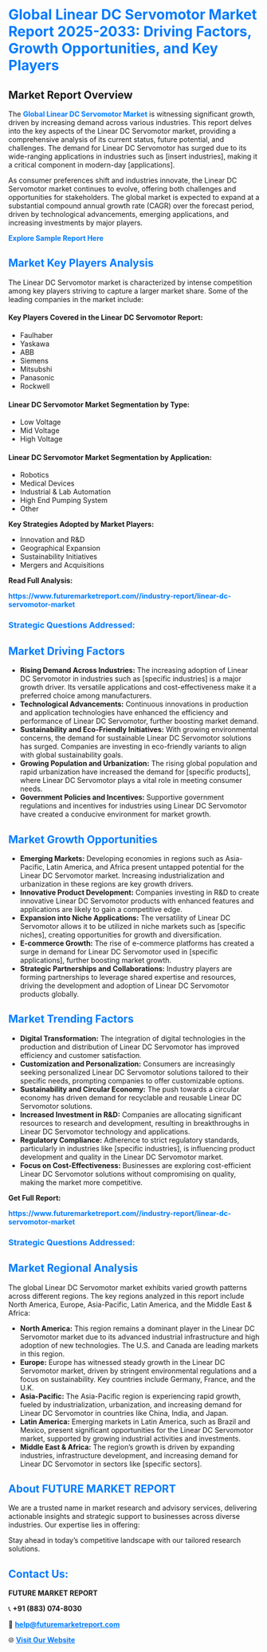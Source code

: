 <h1 style="color: #007BFF;">Global Linear DC Servomotor Market Report 2025-2033: Driving Factors, Growth Opportunities, and Key Players</h1>

<section id="overview">
<h2>Market Report Overview</h2>
<p>The <a href="https://www.futuremarketreport.com//industry-report/linear-dc-servomotor-market" style="color: #007BFF; text-decoration: none;"><strong>Global Linear DC Servomotor Market</strong></a> is witnessing significant growth, driven by increasing demand across various industries. This report delves into the key aspects of the Linear DC Servomotor market, providing a comprehensive analysis of its current status, future potential, and challenges. The demand for Linear DC Servomotor has surged due to its wide-ranging applications in industries such as [insert industries], making it a critical component in modern-day [applications].</p>
<p>As consumer preferences shift and industries innovate, the Linear DC Servomotor market continues to evolve, offering both challenges and opportunities for stakeholders. The global market is expected to expand at a substantial compound annual growth rate (CAGR) over the forecast period, driven by technological advancements, emerging applications, and increasing investments by major players.</p>
</section>

<section id="overview">
<p><a href="https://www.futuremarketreport.com//request-sample/reportId=87568" style="color: #007BFF; text-decoration: none;"><strong>Explore Sample Report Here</strong></a></p>
</section>

<section id="key-players">
<h2 style="color: #007BFF;">Market Key Players Analysis</h2>
<p>The Linear DC Servomotor market is characterized by intense competition among key players striving to capture a larger market share. Some of the leading companies in the market include:</p>
<h4>Key Players Covered in the Linear DC Servomotor Report:</h4>
<ul><li>Faulhaber</li><li>Yaskawa</li><li>ABB</li><li>Siemens</li><li>Mitsubshi</li><li>Panasonic</li><li>Rockwell</li></ul>
<h4>Linear DC Servomotor Market Segmentation by Type:</h4>
<ul><li>Low Voltage</li><li>Mid Voltage</li><li>High Voltage</li></ul>

<h4>Linear DC Servomotor Market Segmentation by Application:</h4>
<ul><li>Robotics</li><li>Medical Devices</li><li>Industrial &amp; Lab Automation</li><li>High End Pumping System</li><li>Other</li></ul>
<p><strong>Key Strategies Adopted by Market Players:</strong></p>
<ul>
<li>Innovation and R&D</li>
<li>Geographical Expansion</li>
<li>Sustainability Initiatives</li>
<li>Mergers and Acquisitions</li>
</ul>
</section>

<section>
<p><strong>Read Full Analysis: </strong></p><a href="https://www.futuremarketreport.com//industry-report/linear-dc-servomotor-market" style="color: #007BFF; text-decoration: none;"><strong>https://www.futuremarketreport.com//industry-report/linear-dc-servomotor-market</strong></a>
<h3 style="color: #007BFF;">Strategic Questions Addressed:</h3>
</section>

<section id="driving-factors">
<h2 style="color: #007BFF;">Market Driving Factors</h2>
<ul>
<li><strong>Rising Demand Across Industries:</strong> The increasing adoption of Linear DC Servomotor in industries such as [specific industries] is a major growth driver. Its versatile applications and cost-effectiveness make it a preferred choice among manufacturers.</li>
<li><strong>Technological Advancements:</strong> Continuous innovations in production and application technologies have enhanced the efficiency and performance of Linear DC Servomotor, further boosting market demand.</li>
<li><strong>Sustainability and Eco-Friendly Initiatives:</strong> With growing environmental concerns, the demand for sustainable Linear DC Servomotor solutions has surged. Companies are investing in eco-friendly variants to align with global sustainability goals.</li>
<li><strong>Growing Population and Urbanization:</strong> The rising global population and rapid urbanization have increased the demand for [specific products], where Linear DC Servomotor plays a vital role in meeting consumer needs.</li>
<li><strong>Government Policies and Incentives:</strong> Supportive government regulations and incentives for industries using Linear DC Servomotor have created a conducive environment for market growth.</li>
</ul>
</section>

<section id="growth-opportunities">
<h2 style="color: #007BFF;">Market Growth Opportunities</h2>
<ul>
<li><strong>Emerging Markets:</strong> Developing economies in regions such as Asia-Pacific, Latin America, and Africa present untapped potential for the Linear DC Servomotor market. Increasing industrialization and urbanization in these regions are key growth drivers.</li>
<li><strong>Innovative Product Development:</strong> Companies investing in R&D to create innovative Linear DC Servomotor products with enhanced features and applications are likely to gain a competitive edge.</li>
<li><strong>Expansion into Niche Applications:</strong> The versatility of Linear DC Servomotor allows it to be utilized in niche markets such as [specific niches], creating opportunities for growth and diversification.</li>
<li><strong>E-commerce Growth:</strong> The rise of e-commerce platforms has created a surge in demand for Linear DC Servomotor used in [specific applications], further boosting market growth.</li>
<li><strong>Strategic Partnerships and Collaborations:</strong> Industry players are forming partnerships to leverage shared expertise and resources, driving the development and adoption of Linear DC Servomotor products globally.</li>
</ul>
</section>

<section id="trending-factors">
<h2 style="color: #007BFF;">Market Trending Factors</h2>
<ul>
<li><strong>Digital Transformation:</strong> The integration of digital technologies in the production and distribution of Linear DC Servomotor has improved efficiency and customer satisfaction.</li>
<li><strong>Customization and Personalization:</strong> Consumers are increasingly seeking personalized Linear DC Servomotor solutions tailored to their specific needs, prompting companies to offer customizable options.</li>
<li><strong>Sustainability and Circular Economy:</strong> The push towards a circular economy has driven demand for recyclable and reusable Linear DC Servomotor solutions.</li>
<li><strong>Increased Investment in R&D:</strong> Companies are allocating significant resources to research and development, resulting in breakthroughs in Linear DC Servomotor technology and applications.</li>
<li><strong>Regulatory Compliance:</strong> Adherence to strict regulatory standards, particularly in industries like [specific industries], is influencing product development and quality in the Linear DC Servomotor market.</li>
<li><strong>Focus on Cost-Effectiveness:</strong> Businesses are exploring cost-efficient Linear DC Servomotor solutions without compromising on quality, making the market more competitive.</li>
</ul>
</section>

<section>
<p><strong>Get Full Report: </strong></p><a href="https://www.futuremarketreport.com//industry-report/linear-dc-servomotor-market" style="color: #007BFF; text-decoration: none;"><strong>https://www.futuremarketreport.com//industry-report/linear-dc-servomotor-market</strong></a>
<h3 style="color: #007BFF;">Strategic Questions Addressed:</h3>
</section>


<section id="regional-analysis">
<h2 style="color: #007BFF;">Market Regional Analysis</h2>
<p>The global Linear DC Servomotor market exhibits varied growth patterns across different regions. The key regions analyzed in this report include North America, Europe, Asia-Pacific, Latin America, and the Middle East & Africa:</p>
<ul>
<li><strong>North America:</strong> This region remains a dominant player in the Linear DC Servomotor market due to its advanced industrial infrastructure and high adoption of new technologies. The U.S. and Canada are leading markets in this region.</li>
<li><strong>Europe:</strong> Europe has witnessed steady growth in the Linear DC Servomotor market, driven by stringent environmental regulations and a focus on sustainability. Key countries include Germany, France, and the U.K.</li>
<li><strong>Asia-Pacific:</strong> The Asia-Pacific region is experiencing rapid growth, fueled by industrialization, urbanization, and increasing demand for Linear DC Servomotor in countries like China, India, and Japan.</li>
<li><strong>Latin America:</strong> Emerging markets in Latin America, such as Brazil and Mexico, present significant opportunities for the Linear DC Servomotor market, supported by growing industrial activities and investments.</li>
<li><strong>Middle East & Africa:</strong> The region’s growth is driven by expanding industries, infrastructure development, and increasing demand for Linear DC Servomotor in sectors like [specific sectors].</li>
</ul>
</section>

<footer>
<h2 style="color: #007BFF;">About FUTURE MARKET REPORT</h2>
<p>We are a trusted name in market research and advisory services, delivering actionable insights and strategic support to businesses across diverse industries. Our expertise lies in offering:</p>

<p>Stay ahead in today’s competitive landscape with our tailored research solutions.</p>

<h2 style="color: #007BFF;">Contact Us:</h2>
<p><strong>FUTURE MARKET REPORT</strong></p>
<p>📞 <strong>+91 (883) 074-8030</strong></p>
<p>📧 <strong><a href="mailto:help@futuremarketreport.com" style="color: #007BFF;">help@futuremarketreport.com</a></strong></p>
<p>🌐 <strong><a href="https://www.futuremarketreport.com/" style="color: #007BFF;">Visit Our Website</a></strong></p>
</footer>